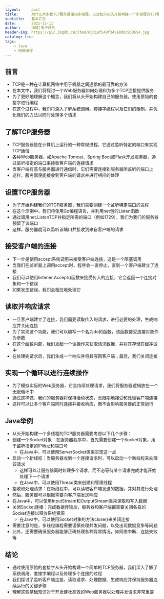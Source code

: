 ```yaml
---
layout:     post
title:      为什么大多数TCP服务器采用多线程，以及如何从头开始构建一个多线程的TCP服务器
subtitle:   基本汇总
date:       2021-12-11
author:     汤键|兔子队列
header-img: https://pic.imgdb.cn/item/65d1af549f345e8d03953694.jpg
catalog: true
tags:
    - Java
    - 网络编程
---
```


## **前言**
- TCP是一种在计算机网络中用于机器之间通信的最可靠的方法
- 在本文中，我们将探讨一个Web服务器如何处理和为多个TCP连接提供服务
- 为了更好地理解这个概念，我们将从头开始构建自己的服务器，使用原始的套接字进行编程
- 在这个过程中，我们将深入了解系统调用、套接字编程以及它们的限制，并优化我们的方法以同时处理多个请求

## **了解TCP服务器**
- TCP服务器是在计算机上运行的一种常规进程，它通过监听特定的端口来实现TCP通信
- 各种Web服务器，如Apache Tomcat、Spring Boot或Flask开发服务器，通过监听指定的端口来接收客户端的连接请求
- 当客户端有意与服务器进行通信时，它们需要连接到服务器所监听的端口上
- 这样，服务器便能接收到客户端的请求并进行相应的处理

## **设置TCP服务器**
- 为了开始构建我们的TCP服务器，我们需要创建一个监听特定端口的进程
- 在这个示例中，我们将使用Go编程语言，并利用net包的Listen函数
- 通过调用net.ListenTCP并指定所需的端口（例如1729），我们为我们的服务器预留了该端口
- 这样，服务器就可以监听该端口并接收到来自客户端的请求

## **接受客户端的连接**
- 下一步是使用accept系统调用来接受客户端连接，这是一个阻塞调用
- 当我们在监听器上调用accept时，程序会一直停止，直到一个客户端建立了连接
- 我们可以使用listener.Accept()函数来接受传入的连接，它会返回一个连接对象和一个错误
- 如果发生错误，我们会相应地处理它

## **读取并响应请求**
- 一旦客户端建立了连接，我们需要读取传入的请求，进行必要的处理，生成响应并关闭连接
- 为了实现这个功能，我们可以编写一个名为do的函数，该函数接受连接对象作为参数
- 在这个函数内部，我们发起一个读操作来获取请求数据，并将其存储在缓冲区中
- 在处理完请求后，我们生成一个响应并将其写回客户端；最后，我们关闭连接

## **实现一个循环以进行连续操作**
- 为了模拟实际的Web服务器，它会持续处理请求，我们将服务器逻辑放在一个无限循环中
- 通过这样做，我们的服务器将保持活动状态，无限期地接受和处理客户端连接
- 这样可以让多个客户端同时连接并接收响应，而不会影响服务器的正常运行

## **Java举例**
- 从头开始构建一个多线程的TCP服务器需要考虑以下几个步骤：
- 创建一个Socket对象：在服务器程序中，首先需要创建一个Socket对象，用于监听指定的IP地址和端口号
  - 在Java中，可以使用ServerSocket类来实现这一点
- 启动一个新线程：当服务器收到一个连接请求时，可以启动一个新线程来处理该请求
  - 这样可以让服务器同时处理多个请求，而不必等待某个请求完成才能开始处理下一个请求
  - 在Java中，可以使用Thread类来创建和管理线程
- 接收和处理请求：在新线程中，可以读取客户端发送的数据，并对其进行处理
- 然后，服务器可以根据需要向客户端发送响应
- 在Java中，可以使用InputStream和OutputStream类来读取和写入数据
- 关闭Socket连接：完成数据传输后，服务器和客户端都需要关闭各自的Socket连接以释放系统资源
  - 在Java中，可以使用Socket对象的方法close()来关闭连接
- 需要注意的是，多线程编程需要谨慎处理并发问题，以免出现数据竞争等问题
- 此外，还需要确保服务器能够正确处理各种异常情况，如网络中断、连接失败等

## **结论**
- 通过使用原始的套接字从头开始构建一个简单的TCP服务器，我们深入了解了系统调用、套接字编程以及处理多个连接的过程
- 我们探讨了监听客户端连接、读取请求、处理数据、生成响应并保持服务器连续运行的关键步骤
- 理解这些基础知识对于开发健壮高效的Web服务器以处理并发请求非常重要